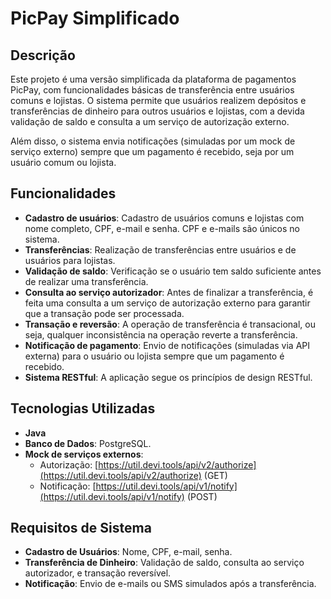 # PicPay Simplificado

## Descrição
Este projeto é uma versão simplificada da plataforma de pagamentos PicPay, com funcionalidades básicas de transferência entre usuários comuns e lojistas. O sistema permite que usuários realizem depósitos e transferências de dinheiro para outros usuários e lojistas, com a devida validação de saldo e consulta a um serviço de autorização externo. 

Além disso, o sistema envia notificações (simuladas por um mock de serviço externo) sempre que um pagamento é recebido, seja por um usuário comum ou lojista.

## Funcionalidades
- **Cadastro de usuários**: Cadastro de usuários comuns e lojistas com nome completo, CPF, e-mail e senha. CPF e e-mails são únicos no sistema.
- **Transferências**: Realização de transferências entre usuários e de usuários para lojistas.
- **Validação de saldo**: Verificação se o usuário tem saldo suficiente antes de realizar uma transferência.
- **Consulta ao serviço autorizador**: Antes de finalizar a transferência, é feita uma consulta a um serviço de autorização externo para garantir que a transação pode ser processada.
- **Transação e reversão**: A operação de transferência é transacional, ou seja, qualquer inconsistência na operação reverte a transferência.
- **Notificação de pagamento**: Envio de notificações (simuladas via API externa) para o usuário ou lojista sempre que um pagamento é recebido.
- **Sistema RESTful**: A aplicação segue os princípios de design RESTful.

## Tecnologias Utilizadas
- **Java**
- **Banco de Dados**: PostgreSQL.
- **Mock de serviços externos**: 
  - Autorização: [https://util.devi.tools/api/v2/authorize](https://util.devi.tools/api/v2/authorize) (GET)
  - Notificação: [https://util.devi.tools/api/v1/notify](https://util.devi.tools/api/v1/notify) (POST)

## Requisitos de Sistema
- **Cadastro de Usuários**: Nome, CPF, e-mail, senha.
- **Transferência de Dinheiro**: Validação de saldo, consulta ao serviço autorizador, e transação reversível.
- **Notificação**: Envio de e-mails ou SMS simulados após a transferência.
